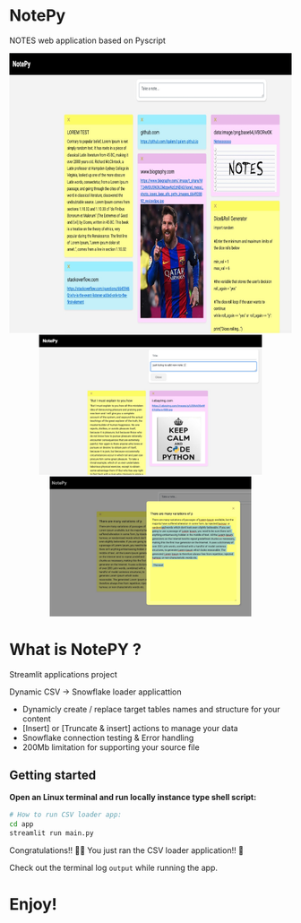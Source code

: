 # NotePy 
NOTES web application based on Pyscript

<div align="center" width="100%">
  <img src="static/github/fullSite.jpg" height="500">
  <img src="static/github/createNote.jpg" height="250">
  <img src="static/github/noteEditable.jpg" height="250">
</div>


# What is NotePY ?
Streamlit applications project

Dynamic CSV -> Snowflake loader applicattion

- Dynamicly create / replace target tables names and structure for your content
- [Insert] or [Truncate & insert] actions to manage your data
- Snowflake connection testing & Error handling
- 200Mb limitation for supporting your source file

## Getting started

**Open an Linux terminal and run locally instance type shell script:**

```sh
# How to run CSV loader app:
cd app
streamlit run main.py

```

Congratulations!! 👏🏼 You just ran the CSV loader application!! 🎉

Check out the terminal log ``output`` while running the app.

# Enjoy! 
